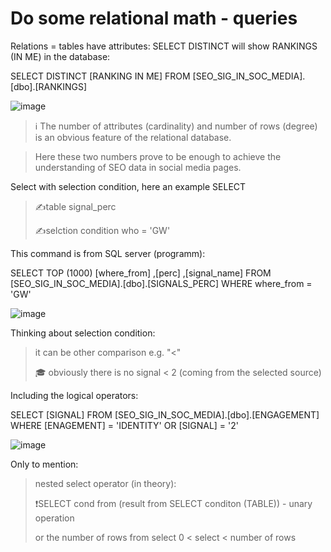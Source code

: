 # Do some relational math - queries

Relations = tables have attributes:
SELECT DISTINCT will show RANKINGS (IN ME) in the database:

SELECT DISTINCT [RANKING IN ME]
  FROM [SEO_SIG_IN_SOC_MEDIA].[dbo].[RANKINGS]
  
![image](https://github.com/jacekturek/RELATIONAL_SIG_DATABASE/assets/62720909/c2a3e9de-c2b3-4aca-9c94-1bb6b5f9e1f8)

> ℹ️ The number of attributes (cardinality) and number of rows (degree) is an obvious feature of the relational database.

> Here these two numbers prove to be enough to achieve the understanding of SEO data in social media pages.

Select with selection condition, here an example
SELECT
> ✍️table signal_perc
> 
> ✍️selction condition who = 'GW'

This command is from SQL server (programm):

SELECT TOP (1000) [where_from]
      ,[perc]
      ,[signal_name]
  FROM [SEO_SIG_IN_SOC_MEDIA].[dbo].[SIGNALS_PERC]
  WHERE where_from = 'GW'
  
![image](https://github.com/jacekturek/RELATIONAL_SIG_DATABASE/assets/62720909/39f03a50-65cd-44f8-b5cb-2a76e9b2a36e)

Thinking about selection condition:
> it can be other comparison e.g. "<"
> 
> 🎓 obviously there is no signal < 2 (coming from the selected source)

Including the logical operators:

SELECT [SIGNAL]
  FROM [SEO_SIG_IN_SOC_MEDIA].[dbo].[ENGAGEMENT]
  WHERE [ENAGEMENT] = 'IDENTITY' OR [SIGNAL] = '2'

![image](https://github.com/jacekturek/RELATIONAL_SIG_DATABASE/assets/62720909/745194cc-3fd5-417f-a9a1-436f67269fa6)

Only to mention:
> nested select operator (in theory):
> 
> ❗SELECT cond from (result from SELECT conditon (TABLE)) - unary operation
> 
> or the number of rows from select 0 < select < number of rows
